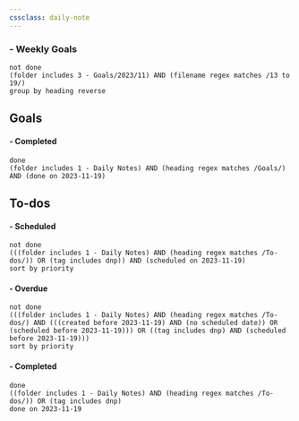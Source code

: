 ```yaml
---
cssclass: daily-note
---
```

### - Weekly Goals
```tasks
not done
(folder includes 3 - Goals/2023/11) AND (filename regex matches /13 to 19/)
group by heading reverse
```
## Goals

#### - Completed
```tasks
done
(folder includes 1 - Daily Notes) AND (heading regex matches /Goals/) AND (done on 2023-11-19)
```
## To-dos

#### - Scheduled
```tasks
not done
(((folder includes 1 - Daily Notes) AND (heading regex matches /To-dos/)) OR (tag includes dnp)) AND (scheduled on 2023-11-19)
sort by priority
```
#### - Overdue
```tasks
not done
(((folder includes 1 - Daily Notes) AND (heading regex matches /To-dos/) AND (((created before 2023-11-19) AND (no scheduled date)) OR (scheduled before 2023-11-19))) OR ((tag includes dnp) AND (scheduled before 2023-11-19)))
sort by priority
```
#### - Completed
```tasks
done
((folder includes 1 - Daily Notes) AND (heading regex matches /To-dos/)) OR (tag includes dnp)
done on 2023-11-19
```

